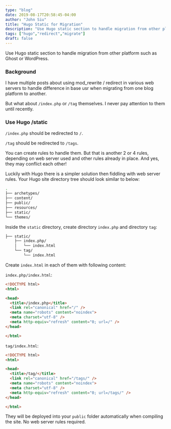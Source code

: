 ```yaml
---
type: "blog"
date: 2019-08-17T20:58:45-04:00
author: "John Siu"
title: "Hugo Static for Migration"
description: "Use Hugo static section to handle migration from other platform such as Ghost or WordPress."
tags: ["hugo","redirect","migrate"]
draft: false
---
```

Use Hugo static section to handle migration from other platform such as Ghost or WordPress.
<!--more-->

### Background

I have multiple posts about using mod_rewrite / redirect in various web servers to handle difference in base usr when migrating from one blog platform to another.

But what about `/index.php` or `/tag` themselves. I never pay attention to them until recently.

### Use Hugo /static

`/index.php` should be redirected to `/`.

`/tag` should be redirected to `/tags`.

You can create rules to handle them. But that is another 2 or 4 rules, depending on web server used and other rules already in place. And yes, they may conflict each other!

Luckily with Hugo there is a simpler solution then fiddling with web server rules. Your Hugo site directory tree should look similar to below:

```sh
.
├── archetypes/
├── content/
├── public/
├── resources/
├── static/
└── themes/
```

Inside the `static` directory, create directory `index.php` and directory `tag`:

```sh
├── static/
    ├── index.php/
    │   └── index.html
    └── tag/
        └── index.html
```

Create `index.html` in each of them with following content:

`index.php/index.html`:

```html
<!DOCTYPE html>
<html>

<head>
  <title>/index.php</title>
  <link rel="canonical" href="/" />
  <meta name="robots" content="noindex">
  <meta charset="utf-8" />
  <meta http-equiv="refresh" content="0; url=/" />
</head>

</html>
```

`tag/index.html`:

```html
<!DOCTYPE html>
<html>

<head>
  <title>/tag/</title>
  <link rel="canonical" href="/tags/" />
  <meta name="robots" content="noindex">
  <meta charset="utf-8" />
  <meta http-equiv="refresh" content="0; url=/tags/" />
</head>

</html>
```

They will be deployed into your `public` folder automatically when compiling the site. No web server rules required.